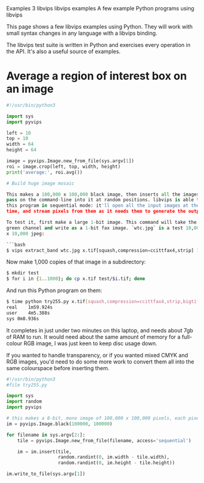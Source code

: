   <refmeta>
    <refentrytitle>Examples</refentrytitle>
    <manvolnum>3</manvolnum>
    <refmiscinfo>libvips</refmiscinfo>
  </refmeta>

  <refnamediv>
    <refname>libvips examples</refname>
    <refpurpose>A few example Python programs using libvips</refpurpose>
  </refnamediv>

This page shows a few libvips examples using Python. They will work with
small syntax changes in any language with a libvips binding.

The libvips test suite is written in Python and exercises every operation
in the API.  It's also a useful source of examples.

# Average a region of interest box on an image

```python
#!/usr/bin/python3

import sys
import pyvips

left = 10
top = 10
width = 64
height = 64

image = pyvips.Image.new_from_file(sys.argv[1])
roi = image.crop(left, top, width, height)
print('average:', roi.avg())

# Build huge image mosaic

This makes a 100,000 x 100,000 black image, then inserts all the images you
pass on the command-line into it at random positions. libvips is able to run
this program in sequential mode: it'll open all the input images at the same
time, and stream pixels from them as it needs them to generate the output.

To test it, first make a large 1-bit image. This command will take the
green channel and write as a 1-bit fax image. `wtc.jpg` is a test 10,000
x 10,000 jpeg:

```bash
$ vips extract_band wtc.jpg x.tif[squash,compression=ccittfax4,strip] 1
```

Now make 1,000 copies of that image in a subdirectory:

```bash
$ mkdir test
$ for i in {1..1000}; do cp x.tif test/$i.tif; done
```

And run this Python program on them:

```bash
$ time python try255.py x.tif[squash,compression=ccittfax4,strip,bigtiff] test/*
real	1m59.924s
user	4m5.388s
sys	0m8.936s
```

It completes in just under two minutes on this laptop, and needs about
7gb of RAM to run. It would need about the same amount of memory for a
full-colour RGB image, I was just keen to keep disc usage down. 

If you wanted to handle transparency, or if you wanted mixed CMYK and RGB
images, you'd need to do some more work to convert them all into the same
colourspace before inserting them.

```python
#!/usr/bin/python3
#file try255.py

import sys
import random
import pyvips

# this makes a 8-bit, mono image of 100,000 x 100,000 pixels, each pixel zero
im = pyvips.Image.black(100000, 100000)

for filename in sys.argv[2:]:
    tile = pyvips.Image.new_from_file(filename, access='sequential')

    im = im.insert(tile,
                   random.randint(0, im.width - tile.width),
                   random.randint(0, im.height - tile.height))

im.write_to_file(sys.argv[1])
```

